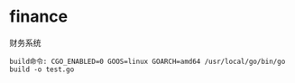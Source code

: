 # finance
财务系统

    build命令: CGO_ENABLED=0 GOOS=linux GOARCH=amd64 /usr/local/go/bin/go build -o test.go